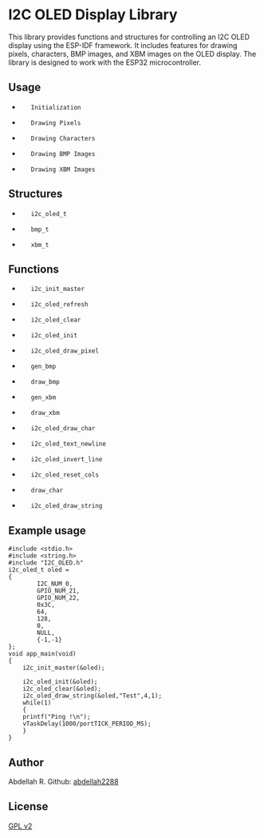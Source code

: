 # I2C OLED Display Library

This library provides functions and structures for controlling an I2C OLED display using the ESP-IDF framework. It includes features for drawing pixels, characters, BMP images, and XBM images on the OLED display. The library is designed to work with the ESP32 microcontroller.

##    Usage
-        Initialization
-        Drawing Pixels
-        Drawing Characters
-        Drawing BMP Images
-        Drawing XBM Images
##    Structures
-        i2c_oled_t
-        bmp_t
-        xbm_t
##    Functions
-        i2c_init_master
-        i2c_oled_refresh
-        i2c_oled_clear
-        i2c_oled_init
-        i2c_oled_draw_pixel
-        gen_bmp
-        draw_bmp
-        gen_xbm
-        draw_xbm
-        i2c_oled_draw_char
-        i2c_oled_text_newline
-        i2c_oled_invert_line
-        i2c_oled_reset_cols
-        draw_char
-        i2c_oled_draw_string

## Example usage
```
#include <stdio.h>
#include <string.h>
#include "I2C_OLED.h"
i2c_oled_t oled =
{
		I2C_NUM_0,
		GPIO_NUM_21,
		GPIO_NUM_22,
		0x3C,
		64,
		128,
		0,
		NULL,
		{-1,-1}
};
void app_main(void)
{
    i2c_init_master(&oled);

    i2c_oled_init(&oled);
    i2c_oled_clear(&oled);
    i2c_oled_draw_string(&oled,"Test",4,1);
    while(1)
    {
    printf("Ping !\n");
    vTaskDelay(1000/portTICK_PERIOD_MS);
    }
}
```
## Author
Abdellah R.
Github: [abdellah2288](https://github.com/abdellah2288)
## License
[GPL v2](https://www.gnu.org/licenses/old-licenses/gpl-2.0.txt)
